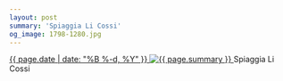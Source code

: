 ```yaml
---
layout: post
summary: 'Spiaggia Li Cossi'
og_image: 1798-1280.jpg
---
```


<p>
 <time>
  <a href="/1798">
   {{ page.date | date: "%B %-d, %Y" }}
  </a>
 </time>
 <a href="/1798">
  <img alt="{{ page.summary }}" data-taken="7/25/2023" sizes="(min-width: 700px) 50vw, calc(100vw - 2rem)" src="{{ site.assets_url }}/1798-640.jpg" srcset="{{ site.assets_url }}/1798-320.jpg 320w, {{ site.assets_url }}/1798-640.jpg 640w, {{ site.assets_url }}/1798-960.jpg 960w, {{ site.assets_url }}/1798-1280.jpg 1280w"/>
 </a>
 <span>
  Spiaggia Li Cossi
 </span>
</p>
